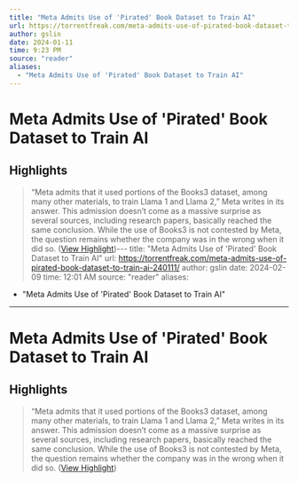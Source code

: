 ```yaml
---
title: "Meta Admits Use of 'Pirated' Book Dataset to Train AI"
url: https://torrentfreak.com/meta-admits-use-of-pirated-book-dataset-to-train-ai-240111/
author: gslin
date: 2024-01-11
time: 9:23 PM
source: "reader"
aliases:
  - "Meta Admits Use of 'Pirated' Book Dataset to Train AI"
---
```

# Meta Admits Use of 'Pirated' Book Dataset to Train AI

## Highlights
> “Meta admits that it used portions of the Books3 dataset, among many other materials, to train Llama 1 and Llama 2,” Meta writes in its answer.
> This admission doesn’t come as a massive surprise as several sources, including research papers, basically reached the same conclusion. While the use of Books3 is not contested by Meta, the question remains whether the company was in the wrong when it did so. ([View Highlight](https://read.readwise.io/read/01hkx42bnnqvsj8w21maad83dw))---
title: "Meta Admits Use of 'Pirated' Book Dataset to Train AI"
url: https://torrentfreak.com/meta-admits-use-of-pirated-book-dataset-to-train-ai-240111/
author: gslin
date: 2024-02-09
time: 12:01 AM
source: "reader"
aliases:
  - "Meta Admits Use of 'Pirated' Book Dataset to Train AI"
---
# Meta Admits Use of 'Pirated' Book Dataset to Train AI

## Highlights
> “Meta admits that it used portions of the Books3 dataset, among many other materials, to train Llama 1 and Llama 2,” Meta writes in its answer.
> This admission doesn’t come as a massive surprise as several sources, including research papers, basically reached the same conclusion. While the use of Books3 is not contested by Meta, the question remains whether the company was in the wrong when it did so. ([View Highlight](https://read.readwise.io/read/01hkx42bnnqvsj8w21maad83dw))

